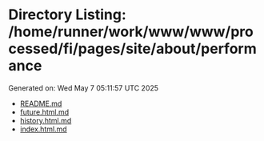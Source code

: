 # Directory Listing: /home/runner/work/www/www/processed/fi/pages/site/about/performance
Generated on: Wed May  7 05:11:57 UTC 2025

- [README.md](README.md)
- [future.html.md](future.html.md)
- [history.html.md](history.html.md)
- [index.html.md](index.html.md)
